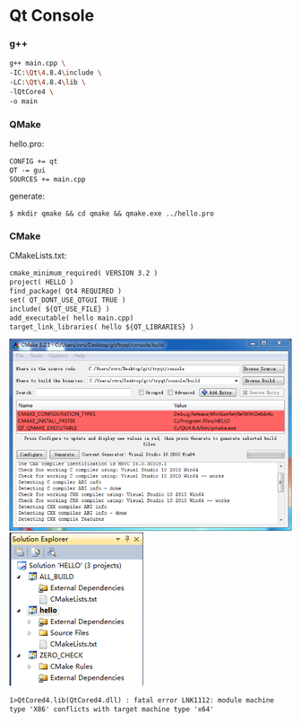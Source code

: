 # Qt Console

### g++

```bash
g++ main.cpp \
-IC:\Qt\4.8.4\include \
-LC:\Qt\4.8.4\lib \
-lQtCore4 \
-o main
```


### QMake

hello.pro:
```
CONFIG += qt
QT -= gui
SOURCES += main.cpp
```

generate:
```
$ mkdir qmake && cd qmake && qmake.exe ../hello.pro
```

### CMake

CMakeLists.txt:
```
cmake_minimum_required( VERSION 3.2 )
project( HELLO )
find_package( Qt4 REQUIRED )
set( QT_DONT_USE_QTGUI TRUE )
include( ${QT_USE_FILE} )
add_executable( hello main.cpp)
target_link_libraries( hello ${QT_LIBRARIES} )
```

![](/data/qt-console-cmake.png)
![](/data/qt-console-vs.png)

```
1>QtCored4.lib(QtCored4.dll) : fatal error LNK1112: module machine type 'X86' conflicts with target machine type 'x64'
```

